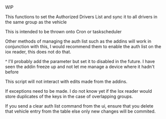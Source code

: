WIP

This functions to set the Authorized Drivers List and sync it to all drivers in the same group as the vehicle

This is intended to be thrown onto Cron or taskscheduler

Other methods of managing the auth list such as the addins will work in conjunction with this, I would recommend them to enable the auth list on the iox reader, this does not do that. 

^ I'll probably add the parameter but set it to disabled in the future. I have seen the addin freeze up and not let me manage a device where it hadn't before

This script will not interact with edits made from the addins. 

If exceptions need to be made. I do not know yet if the Iox reader would store duplicates of the keys in the case of overlapping groups.

If you send a clear auth list command from the ui, ensure that you delete that vehicle entry from the table else only new changes will be commited.
